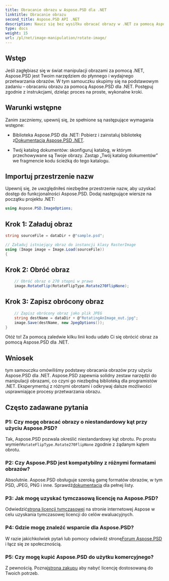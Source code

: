 ```yaml
---
title: Obracanie obrazu w Aspose.PSD dla .NET
linktitle: Obracanie obrazu
second_title: Aspose.PSD API .NET
description: Naucz się bez wysiłku obracać obrazy w .NET za pomocą Aspose.PSD. Postępuj zgodnie z naszym samouczkiem krok po kroku.
type: docs
weight: 15
url: /pl/net/image-manipulation/rotate-image/
---
```

## Wstęp

Jeśli zagłębiasz się w świat manipulacji obrazami za pomocą .NET, Aspose.PSD jest Twoim narzędziem do płynnego i wydajnego przetwarzania obrazów. W tym samouczku skupimy się na podstawowym zadaniu – obracaniu obrazu za pomocą Aspose.PSD dla .NET. Postępuj zgodnie z instrukcjami, dzieląc proces na proste, wykonalne kroki.

## Warunki wstępne

Zanim zaczniemy, upewnij się, że spełnione są następujące wymagania wstępne:

-  Biblioteka Aspose.PSD dla .NET: Pobierz i zainstaluj bibliotekę z[Dokumentacja Aspose.PSD .NET](https://reference.aspose.com/psd/net/).

- Twój katalog dokumentów: skonfiguruj katalog, w którym przechowywane są Twoje obrazy. Zastąp „Twój katalog dokumentów” we fragmencie kodu ścieżką do tego katalogu.

## Importuj przestrzenie nazw

Upewnij się, że uwzględniłeś niezbędne przestrzenie nazw, aby uzyskać dostęp do funkcjonalności Aspose.PSD. Dodaj następujące wiersze na początku projektu .NET:

```csharp
using Aspose.PSD.ImageOptions;
```

## Krok 1: Załaduj obraz

```csharp
string sourceFile = dataDir + @"sample.psd";

// Załaduj istniejący obraz do instancji klasy RasterImage
using (Image image = Image.Load(sourceFile))
{
```

## Krok 2: Obróć obraz

```csharp
    // Obróć obraz o 270 stopni w prawo
    image.RotateFlip(RotateFlipType.Rotate270FlipNone);
```

## Krok 3: Zapisz obrócony obraz

```csharp
    // Zapisz obrócony obraz jako plik JPEG
    string destName = dataDir + @"RotatingAnImage_out.jpg";
    image.Save(destName, new JpegOptions());
}
```

Otóż to! Za pomocą zaledwie kilku linii kodu udało Ci się obrócić obraz za pomocą Aspose.PSD dla .NET.

## Wniosek

tym samouczku omówiliśmy podstawy obracania obrazów przy użyciu Aspose.PSD dla .NET. Aspose.PSD zapewnia solidny zestaw narzędzi do manipulacji obrazami, co czyni go niezbędną biblioteką dla programistów .NET. Eksperymentuj z różnymi obrotami i odkrywaj dalsze możliwości usprawniające procesy przetwarzania obrazu.

## Często zadawane pytania

### P1: Czy mogę obracać obrazy o niestandardowy kąt przy użyciu Aspose.PSD?

 Tak, Aspose.PSD pozwala określić niestandardowy kąt obrotu. Po prostu wymień`RotateFlipType.Rotate270FlipNone` zgodnie z żądanym kątem obrotu.

### P2: Czy Aspose.PSD jest kompatybilny z różnymi formatami obrazów?

 Absolutnie. Aspose.PSD obsługuje szeroką gamę formatów obrazów, w tym PSD, JPEG, PNG i inne. Sprawdź[dokumentacja](https://reference.aspose.com/psd/net/) dla pełnej listy.

### P3: Jak mogę uzyskać tymczasową licencję na Aspose.PSD?

 Odwiedzić[strona licencji tymczasowej](https://purchase.aspose.com/temporary-license/) na stronie internetowej Aspose w celu uzyskania tymczasowej licencji do celów ewaluacyjnych.

### P4: Gdzie mogę znaleźć wsparcie dla Aspose.PSD?

 W razie jakichkolwiek pytań lub pomocy odwiedź stronę[Forum Aspose.PSD](https://forum.aspose.com/c/psd/34) i łącz się ze społecznością.

### P5: Czy mogę kupić Aspose.PSD do użytku komercyjnego?

 Z pewnością. Poznaj[strona zakupu](https://purchase.aspose.com/buy) aby nabyć licencję dostosowaną do Twoich potrzeb.